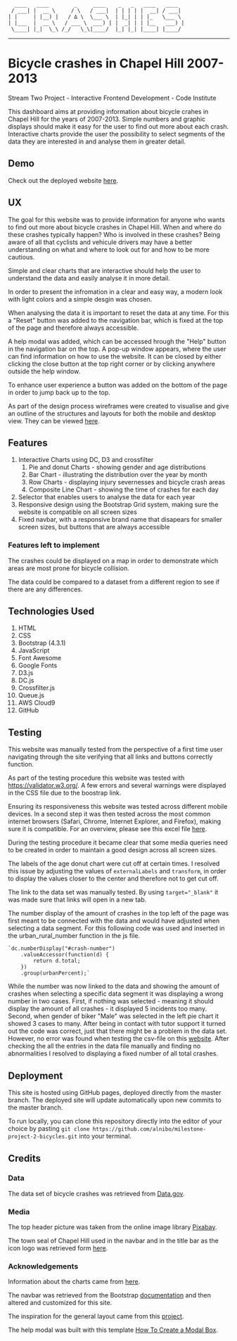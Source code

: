       ____   ____        _     ____    _   _   ____   ____
     / ___| |  __ \     / \   / ___|  | | | | |  __| / ___|
    | |     | |__) |   / ∆ \  \___ \  | |_| | | |_   \___ \
    | |___  |  __ \   / ___ \  ___) | |  _| | | |__   ___) | 
     \____| |_|  \_\ /_/   \_\|____/  |_| |_| |____| |____/

--------------------------- -------------------------------------- 

# Bicycle crashes in Chapel Hill 2007-2013

Stream Two Project - Interactive Frontend Development - Code Institute

This dashboard aims at providing information about bicycle crahes in Chapel Hill for the years of 2007-2013. Simple numbers and graphic displays should make it easy for the user to find out more about each crash. Interactive charts provide the user the possibility to select segments of the data they are interested in and analyse them in greater detail.

## Demo

Check out the deployed website [here]( https://alnibo.github.io/milestone-project-2-bicycles/).

## UX

The goal for this website was to provide information for anyone who wants to find out more about bicycle crashes in Chapel Hill. When and where do these crashes typically happen? Who is involved in these crashes? Being aware of all that cyclists and vehicule drivers may have a better understanding on what and where to look out for and how to be more cautious.

Simple and clear charts that are interactive should help the user to understand the data and easily analyse it in more detail.

In order to present the infromation in a clear and easy way, a modern look with light colors and a simple desgin was chosen.

When analysing the data it is important to reset the data at any time. For this a "Reset" button was added to the navigation bar, which is fixed at the top of the page and therefore always accessible.

A help modal was added, which can be accessed hrough the "Help" button in the navigation bar on the top. A pop-up window appears, where the user can find information on how to use the website. It can be closed by either clicking the close button at the top right corner or by clicking anywhere outside the help window.

To enhance user experience a button was added on the bottom of the page in order to jump back up to the top.

As part of the design process wireframes were created to visualise and give an outline of the structures and layouts for both the mobile and desktop view. They can be viewed [here](https://github.com/alnibo/milestone-project-2-bicycles/tree/master/assets/wireframes).

## Features

1. Interactive Charts using DC, D3 and crossfilter
    1. Pie and donut Charts - showing gender and age distributions 
    2. Bar Chart - illustrating the distribution over the year by month
    3. Row Charts - displaying injury severnesses and bicycle crash areas
    4. Composite Line Chart - showing the time of crashes for each day
2. Selector that enables users to analyse the data for each year 
3. Responsive design using the Bootstrap Grid system, making sure the website is compatible on all screen sizes
4. Fixed navbar, with a responsive brand name that disapears for smaller screen sizes, but buttons that are always accessible

### Features left to implement

The crashes could be displayed on a map in order to demonstrate which areas are most prone for bicycle collision.

The data could be compared to a dataset from a different region to see if there are any differences.

## Technologies Used

1. HTML
2. CSS
3. Bootstrap (4.3.1)
4. JavaScript
5. Font Awesome
6. Google Fonts
6. D3.js
7. DC.js
8. Crossfilter.js
9. Queue.js
10. AWS Cloud9
10. GitHub

## Testing

This website was manually tested from the perspective of a first time user navigating through the site verifying that all links and buttons correctly function.

As part of the testing procedure this website was tested with https://validator.w3.org/. A few errors and several warnings were displayed in the CSS file due to the boostrap link.

Ensuring its responsiveness this website was tested across different mobile devices. In a second step it was then tested across the most common internet browsers (Safari, Chrome, Internet Explorer, and Firefox), making sure it is compatible. For an overview, please see this excel file [here](https://github.com/alnibo/milestone-project-2-bicycles/blob/master/assets/testing-wireframes/Testing-resp-comp.pdf).

During the testing procedure it became clear that some media queries need to be created in order to maintain a good design across all screen sizes.

The labels of the age donut chart were cut off at certain times. I resolved this issue by adjusting the values of `externalLabels` and `transform`, in order to display the values closer to the center and therefore not to get cut off.

The link to the data set was manually tested. By using `target="_blank"` it was made sure that links will open in a new tab.

The number display of the amount of crashes in the top left of the page was first meant to be connected with the data and would have adjusted when selecting a data segment. For this following code was used and inserted in the urban_rural_number function in the js file.

    `dc.numberDisplay("#crash-number")
        .valueAccessor(function(d) {
            return d.total;
        })
        .group(urbanPercent);`
        
While the number was now linked to the data and showing the amount of crashes when selecting a specific data segment it was displaying a wrong number in two cases. First, if nothing was selected - meaning it should display the amount of all crashes - it displayed 5 incidents too many. Second, when gender of biker "Male" was selected in the left pie chart it showed 3 cases to many. After being in contact with tutor support it turned out the code was correct, just that there might be a problem in the data set. However, no error was found when testing the csv-file on this [website](https://csvlint.io/). After checking the all the entries in the data file manually and finding no abnormalities I resolved to displaying a fixed number of all total crashes.

## Deployment

This site is hosted using GitHub pages, deployed directly from the master branch. The deployed site will update automatically upon new commits to the master branch. 

To run locally, you can clone this repository directly into the editor of your choice by pasting `git clone https://github.com/alnibo/milestone-project-2-bicycles.git` into your terminal.

## Credits

### Data

The data set of bicycle crashes was retrieved from [Data.gov](https://catalog.data.gov/dataset/bicycle-crashes).

### Media

The top header picture was taken from the online image library [Pixabay](https://pixabay.com/).

The town seal of Chapel Hill used in the navbar and in the title bar as the icon logo was retrieved form [here](https://chapelhillpubliclibrary.org/town-seal/).

### Acknowledgements

Information about the charts came from [here](https://dc-js.github.io/dc.js/examples/).

The navbar was retrieved from the Bootstrap [documentation](https://getbootstrap.com/docs/4.3/getting-started/introduction/) and then altered and customized for this site.

The inspiration for the general layout came from this [project](https://github.com/Angie55/IFD_Milestone_Project_Two_Dashboard).

The help modal was built with this template [How To Create a Modal Box](https://www.w3schools.com/howto/howto_css_modals.asp).